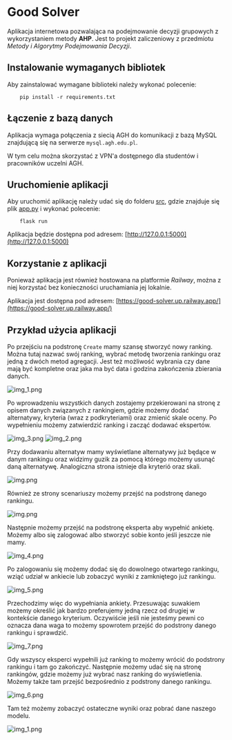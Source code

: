 # Good Solver
Aplikacja internetowa pozwalająca na podejmowanie decyzji grupowych z wykorzystaniem metody **AHP**. Jest to projekt zaliczeniowy z przedmiotu *Metody i Algorytmy Podejmowania Decyzji*.

## Instalowanie wymaganych bibliotek
Aby zainstalować wymagane biblioteki należy wykonać polecenie:
```
    pip install -r requirements.txt
```

## Łączenie z bazą danych
Aplikacja wymaga połączenia z siecią AGH do komunikacji z bazą MySQL znajdującą się na serwerze `mysql.agh.edu.pl`.

W tym celu można skorzystać z VPN'a dostępnego dla studentów i pracowników uczelni AGH.

## Uruchomienie aplikacji
Aby uruchomić aplikację należy udać się do folderu [src](/src/), gdzie znajduje się plik [app.py](/src/app.py) i wykonać polecenie:
```
    flask run
```
Aplikacja będzie dostępna pod adresem: [http://127.0.0.1:5000](http://127.0.0.1:5000)

## Korzystanie z aplikacji
Ponieważ aplikacja jest również hostowana na platformie *Railway*, można z niej korzystać bez konieczności uruchamiania jej lokalnie.

Aplikacja jest dostępna pod adresem: [https://good-solver.up.railway.app/](https://good-solver.up.railway.app/)


## Przykład użycia aplikacji
Po przejściu na podstronę `Create` mamy szansę stworzyć nowy ranking. Można tutaj nazwać swój ranking, wybrać metodę tworzenia rankingu oraz jedną z dwóch metod agregacji. Jest też możliwość wybrania czy dane mają być kompletne oraz jaka ma być data i godzina zakończenia zbierania danych.

![img_1.png](images/img_1.png)

Po wprowadzeniu wszystkich danych zostajemy przekierowani na stronę z opisem danych związanych z rankingiem, gdzie możemy dodać alternatywy, kryteria (wraz z podkryteriami) oraz zmienić skale oceny. Po wypełnieniu możemy zatwierdzić ranking i zacząć dodawać ekspertów.

![img_3.png](images/img_3.png)
![img_2.png](images/img_2.png)

Przy dodawaniu alternatyw mamy wyświetlane alternatywy już będące w danym rankingu oraz widzimy guzik za pomocą którego możemy usunąć daną alternatywę. Analogiczna strona istnieje dla kryterió oraz skali.

![img.png](images/img9.png)

Również ze strony scenariuszy możemy przejść na podstronę danego rankingu.

![img.png](images/img.png)

Następnie możemy przejść na podstronę eksperta aby wypełnić ankietę. Możemy albo się zalogować albo stworzyć sobie konto jeśli jeszcze nie mamy.

![img_4.png](images/img_4.png)

Po zalogowaniu się możemy dodać się do dowolnego otwartego rankingu, wziąć udział w ankiecie lub zobaczyć wyniki z zamkniętego już rankingu.

![img_5.png](images/img_5.png)

Przechodzimy więc do wypełniania ankiety. Przesuwając suwakiem możemy określić jak bardzo preferujemy jedną rzecz od drugiej w kontekście danego kryterium. Oczywiście jeśli nie jesteśmy pewni co oznacza dana waga to możemy spowrotem przejść do podstrony danego rankingu i sprawdzić.

![img_7.png](images/img_7.png)

Gdy wszyscy eksperci wypełnili już ranking to możemy wrócić do podstrony rankingu i tam go zakończyć. Następnie możemy udać się na stronę rankingów, gdzie możemy już wybrać nasz ranking do wyświetlenia. Możemy także tam przejść bezpośrednio z podstrony danego rankingu.

![img_6.png](images/img_6.png)

Tam też możemy zobaczyć ostateczne wyniki oraz pobrać dane naszego modelu.

![img_1.png](images/img_8.png)
